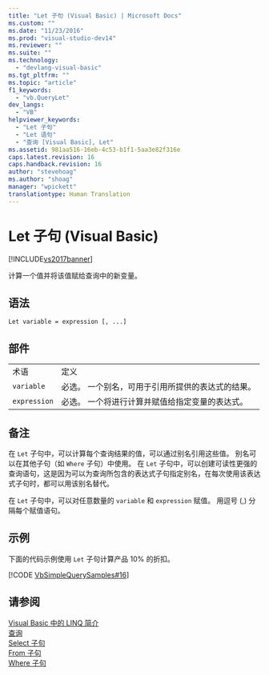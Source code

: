 ```yaml
---
title: "Let 子句 (Visual Basic) | Microsoft Docs"
ms.custom: ""
ms.date: "11/23/2016"
ms.prod: "visual-studio-dev14"
ms.reviewer: ""
ms.suite: ""
ms.technology: 
  - "devlang-visual-basic"
ms.tgt_pltfrm: ""
ms.topic: "article"
f1_keywords: 
  - "vb.QueryLet"
dev_langs: 
  - "VB"
helpviewer_keywords: 
  - "Let 子句"
  - "Let 语句"
  - "查询 [Visual Basic], Let"
ms.assetid: 981aa516-16eb-4c53-b1f1-5aa3e82f316e
caps.latest.revision: 16
caps.handback.revision: 16
author: "stevehoag"
ms.author: "shoag"
manager: "wpickett"
translationtype: Human Translation
---
```

# Let 子句 (Visual Basic)
[!INCLUDE[vs2017banner](../../../csharp/includes/vs2017banner.md)]

计算一个值并将该值赋给查询中的新变量。  
  
## 语法  
  
```  
Let variable = expression [, ...]  
```  
  
## 部件  
  
|||  
|-|-|  
|术语|定义|  
|`variable`|必选。  一个别名，可用于引用所提供的表达式的结果。|  
|`expression`|必选。  一个将进行计算并赋值给指定变量的表达式。|  
  
## 备注  
 在 `Let` 子句中，可以计算每个查询结果的值，可以通过别名引用这些值。  别名可以在其他子句（如 `Where` 子句）中使用。  在 `Let` 子句中，可以创建可读性更强的查询语句，这是因为可以为查询所包含的表达式子句指定别名，在每次使用该表达式子句时，都可以用该别名替代。  
  
 在 `Let` 子句中，可以对任意数量的 `variable` 和 `expression` 赋值。  用逗号 \(,\) 分隔每个赋值语句。  
  
## 示例  
 下面的代码示例使用 `Let` 子句计算产品 10% 的折扣。  
  
 [!CODE [VbSimpleQuerySamples#16](../CodeSnippet/VS_Snippets_VBCSharp/VbSimpleQuerySamples#16)]  
  
## 请参阅  
 [Visual Basic 中的 LINQ 简介](../../../visual-basic/programming-guide/language-features/linq/introduction-to-linq.md)   
 [查询](../../../visual-basic/language-reference/queries/queries.md)   
 [Select 子句](../../../visual-basic/language-reference/queries/select-clause.md)   
 [From 子句](../../../visual-basic/language-reference/queries/from-clause.md)   
 [Where 子句](../../../visual-basic/language-reference/queries/where-clause.md)